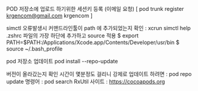 
POD 저장소에 업로드 하기위한 세션키 등록 (이메일 요청)
 [ pod trunk register krgencom@gmail.com krgencom ]

simctl 오류발생시 
커맨드라인툴이 path 에 추가되었는지 확인 : xcrun simctl help
.zshrc 파일의 가장 하단에 추가하고 source 적용
$ export PATH=$PATH:/Applications/Xcode.app/Contents/Developer/usr/bin
$ source ~/.bash_profile

pod 저장소 업데이트
pod install --repo-update

버전이 올라갔는지 확인
시간이 몇분정도 걸리니 강제로 업데이트 하려면 : pod repo update
명령어 : pod search RxUtil
사이트 : https://cocoapods.org
